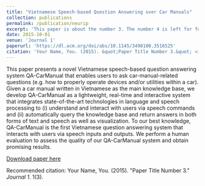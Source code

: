 ```yaml
---
title: "Vietnamese Speech-based Question Answering over Car Manuals"
collection: publications
permalink: /publication/neurip
excerpt: 'This paper is about the number 3. The number 4 is left for future work.'
date: 2015-10-01
venue: 'Journal 1'
paperurl: 'https://dl.acm.org/doi/abs/10.1145/3490100.3516525'
citation: 'Your Name, You. (2015). &quot;Paper Title Number 3.&quot; <i>Journal 1</i>. 1(3).'
---
```

This paper presents a novel Vietnamese speech-based question answering system QA-CarManual that enables users to ask car-manual-related questions (e.g. how to properly operate devices and/or utilities within a car). Given a car manual written in Vietnamese as the main knowledge base, we develop QA-CarManual as a lightweight, real-time and interactive system that integrates state-of-the-art technologies in language and speech processing to (i) understand and interact with users via speech commands and (ii) automatically query the knowledge base and return answers in both forms of text and speech as well as visualization. To our best knowledge, QA-CarManual is the first Vietnamese question answering system that interacts with users via speech inputs and outputs. We perform a human evaluation to assess the quality of our QA-CarManual system and obtain promising results.

[Download paper here](https://dl.acm.org/doi/abs/10.1145/3490100.3516525)

Recommended citation: Your Name, You. (2015). "Paper Title Number 3." <i>Journal 1</i>. 1(3).